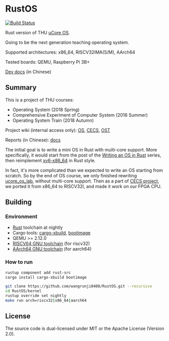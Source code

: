 # RustOS

[![Build Status](https://travis-ci.org/wangrunji0408/RustOS.svg?branch=master)](https://travis-ci.org/wangrunji0408/RustOS)

Rust version of THU [uCore OS](https://github.com/chyyuu/ucore_os_lab/).

Going to be the next generation teaching operating system.

Supported architectures: x86_64, RISCV32IMA(S/M), AArch64

Tested boards: QEMU, Raspberry Pi 3B+

[Dev docs](https://rucore.gitbook.io/rust-os-docs/) (in Chinese)

## Summary

This is a project of THU courses:

* Operating System (2018 Spring) 
* Comprehensive Experiment of Computer System (2018 Summer)
* Operating System Train (2018 Autumn)

Project wiki (internal access only): [OS](http://os.cs.tsinghua.edu.cn/oscourse/OS2018spring/projects/g11), [CECS](http://os.cs.tsinghua.edu.cn/oscourse/csproject2018/group05), [OST](http://os.cs.tsinghua.edu.cn/oscourse/OsTrain2018)

Reports (in Chinese): [docs](./docs)



The initial goal is to write a mini OS in Rust with multi-core support. More specifically, it would start from the post of the [Writing an OS in Rust](http://os.phil-opp.com) series, then reimplement [xv6-x86_64](https://github.com/jserv/xv6-x86_64) in Rust style.

In fact, it's more complicated than we expected to write an OS starting from scratch. So by the end of OS course, we only finished rewriting [ucore_os_lab](https://github.com/chyyuu/ucore_os_lab), without multi-core support. Then as a part of [CECS project](https://github.com/riscv-and-rust-and-decaf), we ported it from x86_64 to RISCV32I, and made it work on our FPGA CPU.

## Building

### Environment

* [Rust](https://www.rust-lang.org) toolchain at nightly
* Cargo tools: [cargo-xbuild](https://github.com/rust-osdev/cargo-xbuild), [bootimage](https://github.com/rust-osdev/bootimage)
* QEMU >= 2.12.0
* [RISCV64 GNU toolchain](https://www.sifive.com/products/tools/) (for riscv32)
* [AArch64 GNU toolchain](https://web.stanford.edu/class/cs140e/assignments/0-blinky/) (for aarch64)

### How to run

```bash
rustup component add rust-src
cargo install cargo-xbuild bootimage
```

```bash
git clone https://github.com/wangrunji0408/RustOS.git --recursive
cd RustOS/kernel
rustup override set nightly
make run arch=riscv32|x86_64|aarch64
```

## License

The source code is dual-licensed under MIT or the Apache License (Version 2.0).

